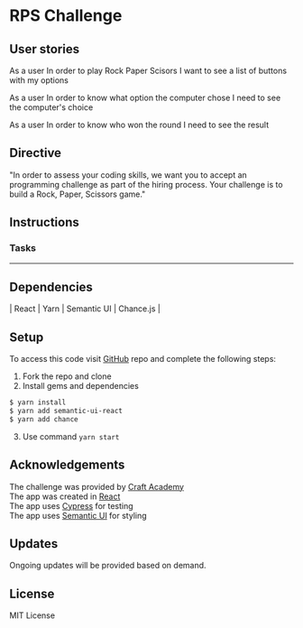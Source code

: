 # RPS Challenge
## User stories

As a user
In order to play Rock Paper Scisors 
I want to see a list of buttons with my options

As a user
In order to know what option the computer chose
I need to see the computer's choice

As a user
In order to know who won the round
I need to see the result

## Directive
"In order to assess your coding skills, we want you to accept an programming challenge as part of the hiring process. Your challenge is to build a Rock, Paper, Scissors game."

Instructions
-------

### Tasks
----
## Dependencies
| React | Yarn | Semantic UI | Chance.js |

## Setup
To access this code visit [GitHub](https://github.com/pierre-1/rps_challenge) repo and complete the following steps:

1. Fork the repo and clone
2. Install gems and dependencies

```sh
$ yarn install
$ yarn add semantic-ui-react
$ yarn add chance
```

3. Use command ```yarn start```

## Acknowledgements
The challenge was provided by [Craft Academy](learn.craftacademy.co) <br>
The app was created in [React](https://reactjs.org/) <br>
The app uses [Cypress](https://www.cypress.io/) for testing<br>
The app uses [Semantic UI](https://react.semantic-ui.com/) for styling<br>

## Updates
Ongoing updates will be provided based on demand.

## License
MIT License

